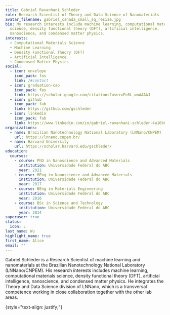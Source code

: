 ```yaml
---
title: Gabriel Ravanhani Schleder
role: Research Scientist of Theory and Data Science of Nanomaterials
avatar_filename: gabriel_canada_small_sq_resize.jpg
bio: My research interests include machine learning, computational materials
  science, density functional theory (DFT), artificial intelligence,
  nanoscience, and condensed matter physics.
interests:
  - Computational Materials Science
  - Machine Learning
  - Density Functional Theory (DFT)
  - Artificial Intelligence
  - Condensed Matter Physics
social:
  - icon: envelope
    icon_pack: fas
    link: /#contact
  - icon: graduation-cap
    icon_pack: fas
    link: https://scholar.google.com/citations?user=Fe8L_woAAAAJ
  - icon: github
    icon_pack: fab
    link: https://github.com/gschleder
  - icon: linkedin
    icon_pack: fab
    link: https://www.linkedin.com/in/gabriel-ravanhani-schleder-4a16b870/
organizations:
  - name: Brazilian Nanotechnology National Laboratory (LNNano/CNPEM)
    url: https://lnnano.cnpem.br/
  - name: Harvard University
    url: https://scholar.harvard.edu/gschleder/
education:
  courses:
    - course: PhD in Nanoscience and Advanced Materials
      institution: Universidade Federal do ABC
      year: 2021
    - course: MEng in Nanoscience and Advanced Materials
      institution: Universidade Federal do ABC
      year: 2017
    - course: BEng in Materials Engineering
      institution: Universidade Federal do ABC
      year: 2016
    - course: BSc in Science and Technology
      institution: Universidade Federal do ABC
      year: 2014
superuser: true
status:
  icon: ☕️
last_name: Wu
highlight_name: true
first_name: Alice
email: ""
---
```

G﻿abriel Schleder is a Research Scientist of machine learning and nanomaterials at the Brazilian Nanotechnology National Laboratory (LNNano/CNPEM).
His research interests includes machine learning, computational materials science, density functional theory (DFT), artificial intelligence, nanoscience, and condensed matter physics.
H﻿e integrates the Theory and Data Science division of LNNano, which is a transversal competence working in close collaboration together with the other lab areas.

{style="text-align: justify;"}
